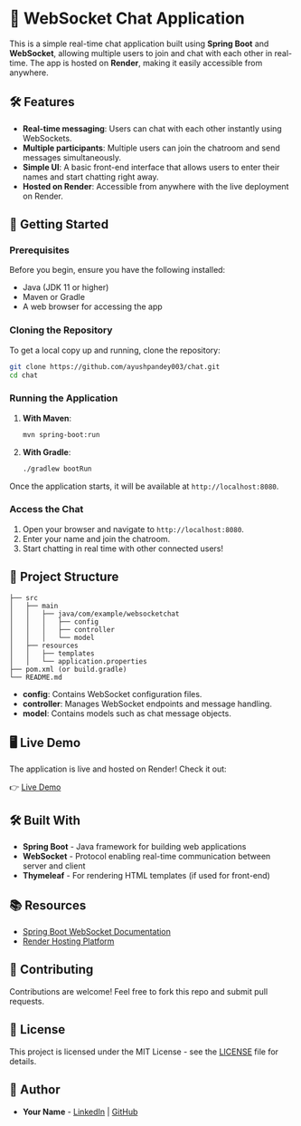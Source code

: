 
# 📡 WebSocket Chat Application

This is a simple real-time chat application built using **Spring Boot** and **WebSocket**, allowing multiple users to join and chat with each other in real-time. The app is hosted on **Render**, making it easily accessible from anywhere.

## 🛠️ Features
- **Real-time messaging**: Users can chat with each other instantly using WebSockets.
- **Multiple participants**: Multiple users can join the chatroom and send messages simultaneously.
- **Simple UI**: A basic front-end interface that allows users to enter their names and start chatting right away.
- **Hosted on Render**: Accessible from anywhere with the live deployment on Render.

## 🚀 Getting Started

### Prerequisites
Before you begin, ensure you have the following installed:
- Java (JDK 11 or higher)
- Maven or Gradle
- A web browser for accessing the app

### Cloning the Repository
To get a local copy up and running, clone the repository:

```bash
git clone https://github.com/ayushpandey003/chat.git
cd chat
```

### Running the Application

1. **With Maven**:
   ```bash
   mvn spring-boot:run
   ```

2. **With Gradle**:
   ```bash
   ./gradlew bootRun
   ```

Once the application starts, it will be available at `http://localhost:8080`.

### Access the Chat
1. Open your browser and navigate to `http://localhost:8080`.
2. Enter your name and join the chatroom.
3. Start chatting in real time with other connected users!

## 📂 Project Structure

```plaintext
├── src
│   ├── main
│   │   ├── java/com/example/websocketchat
│   │   │   ├── config
│   │   │   ├── controller
│   │   │   └── model
│   ├── resources
│   │   ├── templates
│   │   └── application.properties
├── pom.xml (or build.gradle)
└── README.md
```

- **config**: Contains WebSocket configuration files.
- **controller**: Manages WebSocket endpoints and message handling.
- **model**: Contains models such as chat message objects.

## 🖥️ Live Demo

The application is live and hosted on Render! Check it out:

👉 [Live Demo](https://chat-wan8.onrender.com)

## 🛠️ Built With
- **Spring Boot** - Java framework for building web applications
- **WebSocket** - Protocol enabling real-time communication between server and client
- **Thymeleaf** - For rendering HTML templates (if used for front-end)

## 📚 Resources

- [Spring Boot WebSocket Documentation](https://docs.spring.io/spring-framework/docs/current/reference/html/web.html#websocket)
- [Render Hosting Platform](https://render.com)

## 🤝 Contributing

Contributions are welcome! Feel free to fork this repo and submit pull requests.

## 📄 License

This project is licensed under the MIT License - see the [LICENSE](LICENSE) file for details.

## 👤 Author

- **Your Name** - [LinkedIn](https://www.linkedin.com/in/ayushpandey003) | [GitHub](https://github.com/ayushpandey003)
